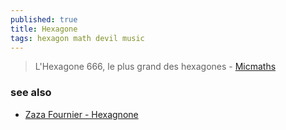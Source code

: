 ```yaml
---
published: true
title: Hexagone
tags: hexagon math devil music
---
```

> L'Hexagone 666, le plus grand des hexagones - [Micmaths](https://www.youtube.com/watch?v=N-ZGCsvxBB0)

### see also
- [Zaza Fournier - Hexagnone](https://www.youtube.com/watch?v=YJhuBvMWce0)

